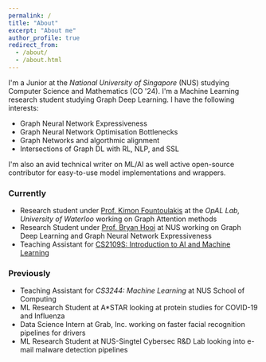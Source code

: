 ```yaml
---
permalink: /
title: "About"
excerpt: "About me"
author_profile: true
redirect_from: 
  - /about/
  - /about.html
---
```


I'm a Junior at the _National University of Singapore_ (NUS) studying Computer Science and Mathematics (CO '24). I'm a Machine Learning research student studying Graph Deep Learning. I have the following interests:

- Graph Neural Network Expressiveness
- Graph Neural Network Optimisation Bottlenecks
- Graph Networks and algorthmic alignment 
- Intersections of Graph DL with RL, NLP, and SSL

I'm also an avid technical writer on ML/AI as well active open-source contributor for easy-to-use model implementations and wrappers.

### Currently
- Research student under [Prof. Kimon Fountoulakis](https://cs.uwaterloo.ca/people-profiles/kimon-fountoulakis) at the _OpAL Lab, University of Waterloo_ working on Graph Attention methods
- Research Student under [Prof. Bryan Hooi](http://bhooi.github.io) at NUS working on Graph Deep Learning and Graph Neural Network Expressiveness 
- Teaching Assistant for [CS2109S: Introduction to AI and Machine Learning](https://nusmods.com/modules/CS2109S/introduction-to-ai-and-machine-learning)

### Previously
- Teaching Assistant for _CS3244: Machine Learning_ at NUS School of Computing
- ML Research Student at A*STAR looking at protein studies for COVID-19 and Influenza
- Data Science Intern at Grab, Inc. working on faster facial recognition pipelines for drivers
- ML Research Student at NUS-Singtel Cybersec R&D Lab looking into e-mail malware detection pipelines
